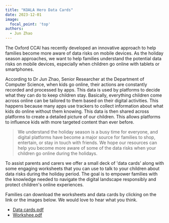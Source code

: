 ```yaml
---
title: "KOALA Hero Data Cards"
date: 2023-12-01
image:
  focal_point: 'top'
authors:
  - Jun Zhao
---
```



The Oxford CCAI has recently developed an innovative approach to help families become more aware of data risks on mobile devices. As the holiday season approaches, we want to help families understand the potential data risks on mobile devices, especially when children go online with tablets or smartphones. 


According to Dr Jun Zhao, Senior Researcher at the Department of Computer Science, when kids go online, their actions are constantly recorded and processed by apps. This data is used by platforms to decide what they can do to keep children stay. Basically, everything children come across online can be tailored to them based on their digital activities. This happens because many apps use trackers to collect information about what kids do online without them knowing. This data is then shared across platforms to create a detailed picture of our children. This allows platforms to influence kids with more targeted content than ever before.


> We understand the holiday season is a busy time for everyone, and digital platforms have become a major source for families to shop, entertain, or stay in touch with friends. We hope our resources can help you become more aware of some of the data risks when your children go online during the holidays.


To assist parents and carers we offer a small deck of 'data cards' along with some engaging worksheets that you can use to talk to your children about data risks during the holiday period. The goal is to empower families with the knowledge needed to navigate the digital landscape responsibly and protect children's online experiences.

Families can download the worksheets and data cards by clicking on the link or the images below. We would love to hear what you think.
- [Data cards.pdf](Data-Cards.pdf)
- [Workshee.pdf](koala-worksheets.pdf)